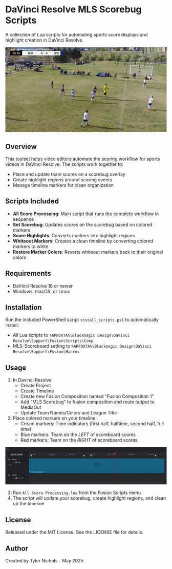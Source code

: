 # DaVinci Resolve MLS Scorebug Scripts

A collection of Lua scripts for automating sports score displays and highlight creation in DaVinci Resolve.

<img alt="Example Scorebug" src="./example_scorebug.png" width="800px">

## Overview

This toolset helps video editors automate the scoring workflow for sports videos in DaVinci Resolve. The scripts work together to:
- Place and update team scores on a scorebug overlay
- Create highlight regions around scoring events
- Manage timeline markers for clean organization

## Scripts Included

- **All Score Processing**: Main script that runs the complete workflow in sequence
- **Set Scorebug**: Updates scores on the scorebug based on colored markers
- **Score Highlights**: Converts markers into highlight regions
- **Whiteout Markers**: Creates a clean timeline by converting colored markers to white
- **Restore Marker Colors**: Reverts whiteout markers back to their original colors

## Requirements

- DaVinci Resolve 18 or newer
- Windows, macOS, or Linux

## Installation

Run the included PowerShell script `install_scripts.ps1` to automatically install:
- All Lua scripts to `%APPDATA%\Blackmagic Design\DaVinci Resolve\Support\Fusion\Scripts\Comp`
- MLS-Scoreboard setting to `%APPDATA%\Blackmagic Design\DaVinci Resolve\Support\Fusion\Macros`

## Usage

1. In Davinci Resolve
    - Create Project
    - Create Timeline
    - Create new Fusion Composition named "Fusion Composition 1"
    - Add "MLS Scorebug" to fusion composition and route output to MediaOut
    - Update Team Names/Colors and League Title
2. Place colored markers on your timeline:
   - Cream markers: Time indicators (first half, halftime, second half, full time)
   - Blue markers: Team on the *LEFT* of scoreboard scores
   - Red markers: Team on the *RIGHT* of scoreboard scores

<img alt="Example Timeline" src="./example_timeline.png" width="800px">

3. Run `All Score Processing.lua` from the Fusion Scripts menu
4. The script will update your scorebug, create highlight regions, and clean up the timeline

## License

Released under the MIT License. See the LICENSE file for details.

## Author

Created by Tyler Nichols - May 2025
